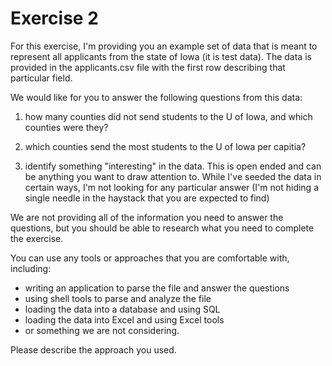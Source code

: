 Exercise 2
==========

For this exercise, I'm providing you an example set of data that is meant to
represent all applicants from the state of Iowa (it is test data).  The data
is provided in the applicants.csv file with the first row describing that particular
field.

We would like for you to answer the following questions from this data:

1) how many counties did not send students to the U of Iowa, and which counties were they?

2) which counties send the most students to the U of Iowa per capitia?

3) identify something "interesting" in the data.  This is open ended and can be anything
   you want to draw attention to.  While I've seeded the data in certain ways, I'm not 
   looking for any particular answer (I'm not hiding a single needle in the haystack that
   you are expected to find)


We are not providing all of the information you need to answer the questions, but you should
be able to research what you need to complete the exercise.

You can use any tools or approaches that you are comfortable with, including:

- writing an application to parse the file and answer the questions
- using shell tools to parse and analyze the file
- loading the data into a database and using SQL
- loading the data into Excel and using Excel tools
- or something we are not considering.

Please describe the approach you used.



